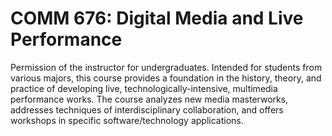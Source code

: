# COMM 676: Digital Media and Live Performance

Permission of the instructor for undergraduates. Intended for students from various majors, this course provides a foundation in the history, theory, and practice of developing live, technologically-intensive, multimedia performance works. The course analyzes new media masterworks, addresses techniques of interdisciplinary collaboration, and offers workshops in specific software/technology applications.